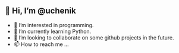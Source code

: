 ## 👋 Hi, I’m @uchenik
- 👀 I’m interested in programming.
- 🌱 I’m currently learning Python.
- 💞️ I’m looking to collaborate on some github projects in the future.
- 📫 How to reach me ...

<!---
uchenik/uchenik is a ✨ special ✨ repository because its `README.md` (this file) appears on your GitHub profile.
You can click the Preview link to take a look at your changes.
--->
